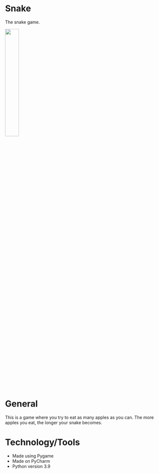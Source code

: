 # Snake
The snake game. 

<img src="https://user-images.githubusercontent.com/45545195/147426239-9988fc59-6e2b-4d05-97d3-c17fe0b9e757.png" width=30% height=30%>


# General
This is a game where you try to eat as many apples as you can. The more apples you eat, the longer your snake becomes.

# Technology/Tools
- Made using Pygame
- Made on PyCharm
- Python version 3.9
